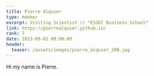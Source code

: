 ```yaml
---
title: Pierre Alquier
type: member
excerpt: Visiting Scientist // *ESSEC Business School*
link: https://pierrealquier.github.io/
rank: 7
date: 2023-09-01 00:00:00
header:
  teaser: /assets/images/pierre_alquier_200.jpg
---
```


Hi my name is Pierre.
